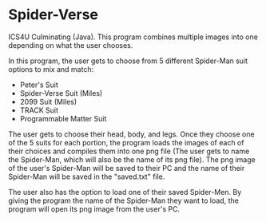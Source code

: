 # Spider-Verse
ICS4U Culminating (Java). This program combines multiple images into one depending on what the user chooses.

In this program, the user gets to choose from 5 different Spider-Man suit options to mix and match:
- Peter's Suit
- Spider-Verse Suit (Miles)
- 2099 Suit (Miles)
- TRACK Suit
- Programmable Matter Suit

The user gets to choose their head, body, and legs. Once they choose one of the 5 suits for each portion, the program loads the images of each of their choices and compiles them into one png file (The user gets to name the Spider-Man, which will also be the name of its png file). The png image of the user's Spider-Man will be saved to their PC and the name of their Spider-Man will be saved in the "saved.txt" file.

The user also has the option to load one of their saved Spider-Men. By giving the program the name of the Spider-Man they want to load, the program will open its png image from the user's PC.
